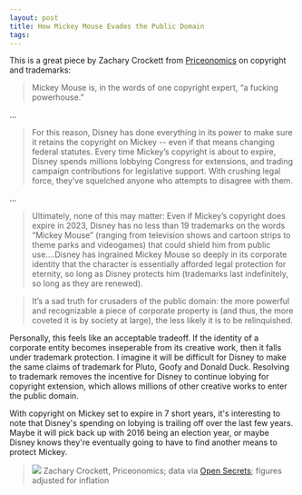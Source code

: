 ```yaml
---
layout: post
title: How Mickey Mouse Evades the Public Domain
tags:
---
```


This is a great piece by Zachary Crockett from [Priceonomics](http://priceonomics.com/how-mickey-mouse-evades-the-public-domain/) on copyright and trademarks:

> Mickey Mouse is, in the words of one copyright expert, “a fucking powerhouse.”

…

> For this reason, Disney has done everything in its power to make sure it retains the copyright on Mickey -- even if that means changing federal statutes. Every time Mickey’s copyright is about to expire, Disney spends millions lobbying Congress for extensions, and trading campaign contributions for legislative support. With crushing legal force, they’ve squelched anyone who attempts to disagree with them.

…

> Ultimately, none of this may matter: Even if Mickey’s copyright does expire in 2023, Disney has no less than 19 trademarks on the words “Mickey Mouse” (ranging from television shows and cartoon strips to theme parks and videogames) that could shield him from public use.…Disney has ingrained Mickey Mouse so deeply in its corporate identity that the character is essentially afforded legal protection for eternity, so long as Disney protects him (trademarks last indefinitely, so long as they are renewed).

> It’s a sad truth for crusaders of the public domain: the more powerful and recognizable a piece of corporate property is (and thus, the more coveted it is by society at large), the less likely it is to be relinquished.

Personally, this feels like an acceptable tradeoff. If the identity of a corporate entity becomes inseperable from its creative work, then it falls under trademark protection. I imagine it will be difficult for Disney to make the same claims of trademark for Pluto, Goofy and Donald Duck. Resolving to trademark removes the incentive for Disney to continue lobying for copyright extension, which allows millions of other creative works to enter the public domain.

With copyright on Mickey set to expire in 7 short years, it's interesting to note that Disney's spending on lobying is trailing off over the last few years. Maybe it will pick back up with 2016 being an election year, or maybe Disney knows they're eventually going to have to find another means to protect Mickey.

> ![](http://pix-media.s3.amazonaws.com/blog/1105/ScreenShot2016-01-07at1.49.19PM.png)
> Zachary Crockett, Priceonomics; data via [Open Secrets](http://www.opensecrets.org/lobby/clientsum.php?id=d000000128); figures adjusted for inflation
